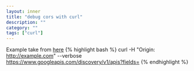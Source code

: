 ```yaml
---
layout: inner
title: "debug cors with curl"
description: ""
category: ""
tags: ["curl"]
---
```

Example take from [here](http://stackoverflow.com/questions/12173990/how-can-you-debug-a-cors-request-with-curl)
{% highlight bash %}
curl -H "Origin: http://example.com" --verbose \
  https://www.googleapis.com/discovery/v1/apis?fields=
{% endhighlight %}
